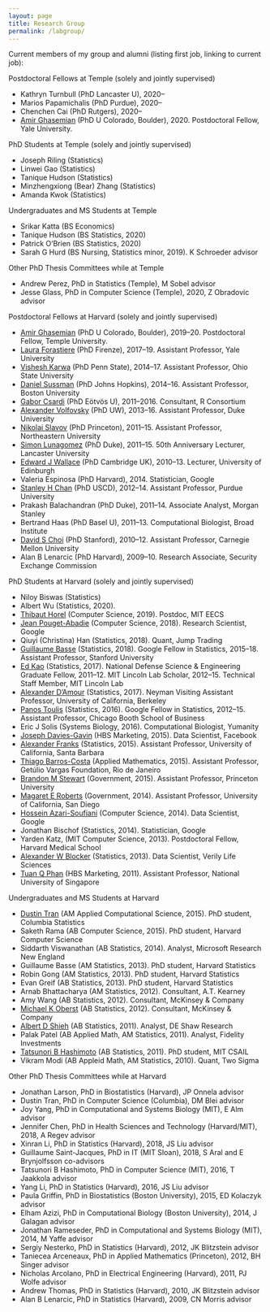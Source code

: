 ```yaml
---
layout: page
title: Research Group 
permalink: /labgroup/
---
```


Current members of my group and alumni (listing first job, linking to current job):

Postdoctoral Fellows at Temple (solely and jointly supervised)

* Kathryn Turnbull (PhD Lancaster U), 2020–
* Marios Papamichalis (PhD Purdue), 2020–
* Chenchen Cai (PhD Rutgers), 2020–
* [Amir Ghasemian](https://aghasemian.github.io/) (PhD U Colorado, Boulder), 2020. Postdoctoral Fellow, Yale University.

PhD Students at Temple (solely and jointly supervised)

* Joseph Riling (Statistics)
* Linwei Gao (Statistics)
* Tanique Hudson (Statistics)
* Minzhengxiong (Bear) Zhang (Statistics)
* Amanda Kwok (Statistics)
    
Undergraduates and MS Students at Temple

* Srikar Katta (BS Economics)
* Tanique Hudson (BS Statistics, 2020)
* Patrick O’Brien (BS Statistics, 2020)
* Sarah G Hurd (BS Nursing, Statistics minor, 2019). K Schroeder advisor
    
Other PhD Thesis Committees while at Temple

* Andrew Perez, PhD in Statistics (Temple), M Sobel advisor
* Jesse Glass, PhD in Computer Science (Temple), 2020, Z Obradovic advisor

Postdoctoral Fellows at Harvard (solely and jointly supervised)

* [Amir Ghasemian](https://aghasemian.github.io/) (PhD U Colorado, Boulder), 2019–20. Postdoctoral Fellow, Temple University.
* [Laura Forastiere](https://publichealth.yale.edu/profile/laura_forastiere/) (PhD Firenze), 2017–19. Assistant Professor, Yale University
* [Vishesh Karwa](https://www.fox.temple.edu/about-fox/directory/vishesh-karwa/) (PhD Penn State), 2014–17. Assistant Professor, Ohio State University
* [Daniel Sussman](http://math.bu.edu/people/sussman/) (PhD Johns Hopkins), 2014–16. Assistant Professor, Boston University
* [Gabor Csardi](https://github.com/gaborcsardi) (PhD Eötvös U), 2011–2016. Consultant, R Consortium
* [Alexander Volfovsky](https://volfovsky.github.io/) (PhD UW), 2013–16. Assistant Professor, Duke University
* [Nikolai Slavov](https://coe.northeastern.edu/people/slavov-nikolai/) (PhD Princeton), 2011–15. Assistant Professor, Northeastern University
* [Simon Lunagomez](https://www.simonlunagomezc.com/) (PhD Duke), 2011–15. 50th Anniversary Lecturer, Lancaster University
* [Edward J Wallace](https://ewallace.github.io/) (PhD Cambridge UK), 2010–13. Lecturer, University of Edinburgh
* Valeria Espinosa (PhD Harvard), 2014. Statistician, Google 
* [Stanley H Chan](https://engineering.purdue.edu/ChanGroup/stanleychan.html) (PhD USCD), 2012–14. Assistant Professor, Purdue University
* Prakash Balachandran (PhD Duke), 2011–14. Associate Analyst, Morgan Stanley
* Bertrand Haas (PhD Basel U), 2011–13. Computational Biologist, Broad Institute
* [David S Choi](https://www.andrew.cmu.edu/user/davidch/) (PhD Stanford), 2010–12. Assistant Professor, Carnegie Mellon University
* Alan B Lenarcic (PhD Harvard), 2009–10. Research Associate, Security Exchange Commission
    
PhD Students at Harvard (solely and jointly supervised)

* Niloy Biswas (Statistics)
* Albert Wu (Statistics, 2020).
* [Thibaut Horel](https://thibaut.horel.org/) (Computer Science, 2019). Postdoc, MIT EECS
* [Jean Pouget-Abadie](https://jean.pouget-abadie.com/) (Computer Science, 2018). Research Scientist, Google
* Qiuyi (Christina) Han (Statistics, 2018). Quant, Jump Trading
* [Guillaume Basse](https://web.stanford.edu/~gbasse/) (Statistics, 2018). Google Fellow in Statistics, 2015–18. Assistant Professor, Stanford University
* [Ed Kao](https://scholar.google.com/citations?user=628YWe4AAAAJ&hl=en) (Statistics, 2017). National Defense Science & Engineering Graduate Fellow, 2011–12. MIT Lincoln Lab Scholar, 2012–15. Technical Staff Member, MIT Lincoln Lab
* [Alexander D’Amour](https://www.alexdamour.com/) (Statistics, 2017). Neyman Visiting Assistant Professor, University of California, Berkeley
* [Panos Toulis](https://www.ptoulis.com/) (Statistics, 2016). Google Fellow in Statistics, 2012–15. Assistant Professor, Chicago Booth School of Business
* Eric J Solis (Systems Biology, 2016). Computational Biologist, Yumanity
* [Joseph Davies-Gavin](https://www.westmonroepartners.com/our-team/joseph-davin) (HBS Marketing, 2015). Data Scientist, Facebook
* [Alexander Franks](http://afranks.com/) (Statistics, 2015). Assistant Professor, University of California, Santa Barbara
* [Thiago Barros-Costa](https://www.atlasintel.org/team) (Applied Mathematics, 2015). Assistant Professor, Getúlio Vargas Foundation, Rio de Janeiro
* [Brandon M Stewart](https://scholar.princeton.edu/bstewart/home) (Government, 2015). Assistant Professor, Princeton University
* [Magaret E Roberts](http://www.margaretroberts.net/) (Government, 2014). Assistant Professor, University of California, San Diego
* [Hossein Azari-Soufiani](http://www.azari.io/) (Computer Science, 2014). Data Scientist, Google 
* Jonathan Bischof (Statistics, 2014). Statistician, Google 
* Yarden Katz, (MIT Computer Science, 2013). Postdoctoral Fellow, Harvard Medical School
* [Alexander W Blocker](http://www.awblocker.com/) (Statistics, 2013). Data Scientist, Verily Life Sciences
* [Tuan Q Phan](http://tuanqphan.us/) (HBS Marketing, 2011). Assistant Professor, National University of Singapore

Undergraduates and MS Students at Harvard

* [Dustin Tran](http://dustintran.com/) (AM Applied Computational Science, 2015). PhD student, Columbia Statistics 
* Saketh Rama (AB Computer Science, 2015). PhD student, Harvard Computer Science
* Siddarth Viswanathan (AB Statistics, 2014). Analyst, Microsoft Research New England
* Guillaume Basse (AM Statistics, 2013). PhD student, Harvard Statistics
* Robin Gong (AM Statistics, 2013). PhD student, Harvard Statistics
* Evan Greif (AB Statistics, 2013). PhD student, Harvard Statistics
* Arnab Bhattacharya (AM Statistics, 2012). Consultant, A.T. Kearney
* Amy Wang (AB Statistics, 2012). Consultant, McKinsey & Company
* [Michael K Oberst](https://www.michaelkoberst.com/) (AB Statistics, 2012). Consultant, McKinsey & Company
* [Albert D Shieh](https://adshieh.github.io/) (AB Statistics, 2011). Analyst, DE Shaw Research
* Palak Patel (AB Applied Math, AM Statistics, 2011). Analyst, Fidelity Investments
* [Tatsunori B Hashimoto](https://thashim.github.io/) (AB Statistics, 2011). PhD student, MIT CSAIL
* Vikram Modi (AB Appleid Math, AM Statistics, 2010). Quant, Two Sigma

Other PhD Thesis Committees while at Harvard 

* Jonathan Larson, PhD in Biostatistics (Harvard), JP Onnela advisor
* Dustin Tran, PhD in Computer Science (Columbia), DM Blei advisor
* Joy Yang, PhD in Computational and Systems Biology (MIT), E Alm advisor
* Jennifer Chen, PhD in Health Sciences and Technology (Harvard/MIT), 2018, A Regev advisor
* Xinran Li, PhD in Statistics (Harvard), 2018, JS Liu advisor
* Guillaume Saint-Jacques, PhD in IT (MIT Sloan), 2018, S Aral and E Brynjolfsson co-advisors
* Tatsunori B Hashimoto, PhD in Computer Science (MIT), 2016, T Jaakkola advisor
* Yang Li, PhD in Statistics (Harvard), 2016, JS Liu advisor
* Paula Griffin, PhD in Biostatistics (Boston University), 2015, ED Kolaczyk advisor
* Elham Azizi, PhD in Computational Biology (Boston University), 2014, J Galagan advisor
* Jonathan Rameseder, PhD in Computational and Systems Biology (MIT), 2014, M Yaffe advisor
* Sergiy Nesterko, PhD in Statistics (Harvard), 2012, JK Blitzstein advisor 
* Taniecea Arceneaux, PhD in Applied Mathematics (Princeton), 2012, BH Singer advisor
* Nicholas Arcolano, PhD in Electrical Engineering (Harvard), 2011, PJ Wolfe advisor
* Andrew Thomas, PhD in Statistics (Harvard), 2010, JK Blitzstein advisor
* Alan B Lenarcic, PhD in Statistics (Harvard), 2009, CN Morris advisor
